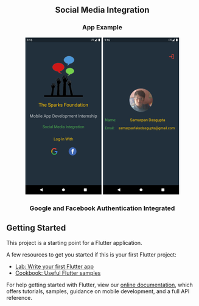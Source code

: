 ## <p align="center"> Social Media Integration</p>



### <p align="center">App Example</p>

<p align="center">
<img src="documents\1.png" width=200/>
<img src="documents\2.png" width=200/>
</p>

### <p align="center">Google and Facebook Authentication Integrated</p>

## Getting Started

This project is a starting point for a Flutter application.

A few resources to get you started if this is your first Flutter project:

- [Lab: Write your first Flutter app](https://flutter.dev/docs/get-started/codelab)
- [Cookbook: Useful Flutter samples](https://flutter.dev/docs/cookbook)

For help getting started with Flutter, view our
[online documentation](https://flutter.dev/docs), which offers tutorials,
samples, guidance on mobile development, and a full API reference.
